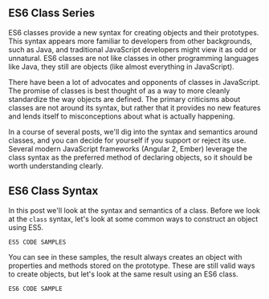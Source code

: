 ## ES6 Class Series

ES6 classes provide a new syntax for creating objects and their prototypes. This syntax appears more familiar to developers from other backgrounds, such as Java, and traditional JavaScript developers might view it as odd or unnatural. ES6 classes are not like classes in other programming languages like Java, they still are objects (like almost everything in JavaScript).

There have been a lot of advocates and opponents of classes in JavaScript. The promise of classes is best thought of as a way to more cleanly standardize the way objects are defined. The primary criticisms about classes are not around its syntax, but rather that it provides no new features and lends itself to misconceptions about what is actually happening.

In a course of several posts, we'll dig into the syntax and semantics around classes, and you can decide for yourself if you support or reject its use. Several modern JavaScript frameworks (Angular 2, Ember) leverage the class syntax as the preferred method of declaring objects, so it should be worth understanding clearly.



## ES6 Class Syntax

In this post we'll look at the syntax and semantics of a class. Before we look at the `class` syntax, let's look at some common ways to construct an object using ES5.

    ES5 CODE SAMPLES

You can see in these samples, the result always creates an object with properties and methods stored on the prototype. These are still valid ways to create objects, but let's look at the same result using an ES6 class.

    ES6 CODE SAMPLE
